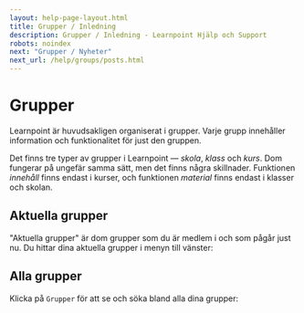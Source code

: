 ```yaml
---
layout: help-page-layout.html
title: Grupper / Inledning
description: Grupper / Inledning - Learnpoint Hjälp och Support
robots: noindex
next: "Grupper / Nyheter"
next_url: /help/groups/posts.html
---
```


# Grupper

<!-- only-in-swedish.html -->

Learnpoint är huvudsakligen organiserat i grupper. Varje grupp innehåller information och funktionalitet för just den gruppen.

Det finns tre typer av grupper i Learnpoint — *skola*, *klass* och *kurs*. Dom fungerar på ungefär samma sätt, men det finns några skillnader. Funktionen *innehåll* finns endast i kurser, och funktionen *material* finns endast i klasser och skolan.

## Aktuella grupper

"Aktuella grupper" är dom grupper som du är medlem i och som pågår just nu. Du hittar dina aktuella grupper i menyn till vänster:

<!-- desktop-screenshot.html, { src: "_assets/current-groups.png" } -->


## Alla grupper

Klicka på `Grupper` för att se och söka bland alla dina grupper:

<!-- desktop-screenshot.html, { src: "_assets/groups.png" } -->
